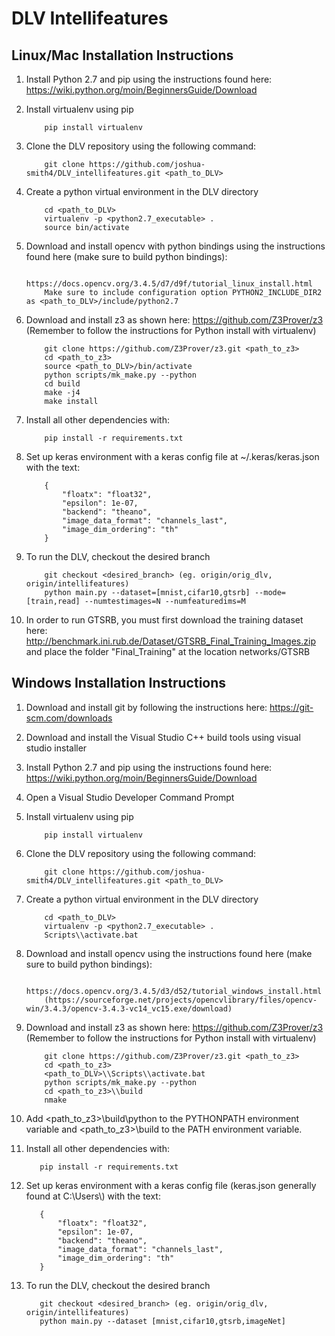 # DLV Intellifeatures

## Linux/Mac Installation Instructions

1. Install Python 2.7 and pip using the instructions found here: https://wiki.python.org/moin/BeginnersGuide/Download
2. Install virtualenv using pip

           pip install virtualenv

3. Clone the DLV repository using the following command:

           git clone https://github.com/joshua-smith4/DLV_intellifeatures.git <path_to_DLV>

4. Create a python virtual environment in the DLV directory

           cd <path_to_DLV>
           virtualenv -p <python2.7_executable> .
           source bin/activate

5. Download and install opencv with python bindings using the instructions found here (make sure to build python bindings):

           https://docs.opencv.org/3.4.5/d7/d9f/tutorial_linux_install.html
           Make sure to include configuration option PYTHON2_INCLUDE_DIR2 as <path_to_DLV>/include/python2.7

6. Download and install z3 as shown here: https://github.com/Z3Prover/z3 (Remember to follow the instructions for Python install with virtualenv)

           git clone https://github.com/Z3Prover/z3.git <path_to_z3>
           cd <path_to_z3>
           source <path_to_DLV>/bin/activate
           python scripts/mk_make.py --python
           cd build
           make -j4
           make install

7. Install all other dependencies with:

           pip install -r requirements.txt

8. Set up keras environment with a keras config file at ~/.keras/keras.json with the text:

           {
               "floatx": "float32",
               "epsilon": 1e-07,
               "backend": "theano",
               "image_data_format": "channels_last",
               "image_dim_ordering": "th"
           }

9. To run the DLV, checkout the desired branch

           git checkout <desired_branch> (eg. origin/orig_dlv, origin/intellifeatures)
           python main.py --dataset=[mnist,cifar10,gtsrb] --mode=[train,read] --numtestimages=N --numfeaturedims=M

10. In order to run GTSRB, you must first download the training dataset here: http://benchmark.ini.rub.de/Dataset/GTSRB_Final_Training_Images.zip and place the folder "Final_Training" at the location networks/GTSRB

## Windows Installation Instructions

1. Download and install git by following the instructions here: https://git-scm.com/downloads
2. Download and install the Visual Studio C++ build tools using visual studio installer
3. Install Python 2.7 and pip using the instructions found here: https://wiki.python.org/moin/BeginnersGuide/Download
4. Open a Visual Studio Developer Command Prompt
5. Install virtualenv using pip

           pip install virtualenv

6. Clone the DLV repository using the following command:

           git clone https://github.com/joshua-smith4/DLV_intellifeatures.git <path_to_DLV>

7. Create a python virtual environment in the DLV directory

           cd <path_to_DLV>
           virtualenv -p <python2.7_executable> .
           Scripts\\activate.bat

8. Download and install opencv using the instructions found here (make sure to build python bindings):

           https://docs.opencv.org/3.4.5/d3/d52/tutorial_windows_install.html
           (https://sourceforge.net/projects/opencvlibrary/files/opencv-win/3.4.3/opencv-3.4.3-vc14_vc15.exe/download)

9. Download and install z3 as shown here: https://github.com/Z3Prover/z3 (Remember to follow the instructions for Python install with virtualenv)

           git clone https://github.com/Z3Prover/z3.git <path_to_z3>
           cd <path_to_z3>
           <path_to_DLV>\\Scripts\\activate.bat
           python scripts/mk_make.py --python
           cd <path_to_z3>\\build
           nmake

10. Add <path_to_z3>\\build\\python to the PYTHONPATH environment variable and <path_to_z3>\\build to the PATH environment variable.

11. Install all other dependencies with:

           pip install -r requirements.txt

12. Set up keras environment with a keras config file (keras.json generally found at C:\\Users\\<user>) with the text:

           {
               "floatx": "float32",
               "epsilon": 1e-07,
               "backend": "theano",
               "image_data_format": "channels_last",
               "image_dim_ordering": "th"
           }

13. To run the DLV, checkout the desired branch

           git checkout <desired_branch> (eg. origin/orig_dlv, origin/intellifeatures)
           python main.py --dataset [mnist,cifar10,gtsrb,imageNet]
